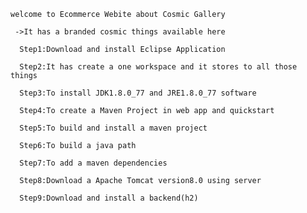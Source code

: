              
    welcome to Ecommerce Webite about Cosmic Gallery
 
     ->It has a branded cosmic things available here
 
      Step1:Download and install Eclipse Application
 
      Step2:It has create a one workspace and it stores to all those things
 
      Step3:To install JDK1.8.0_77 and JRE1.8.0_77 software
 
      Step4:To create a Maven Project in web app and quickstart
 
      Step5:To build and install a maven project
 
      Step6:To build a java path 
 
      Step7:To add a maven dependencies 
  
      Step8:Download a Apache Tomcat version8.0 using server
 
      Step9:Download and install a backend(h2) 
 

